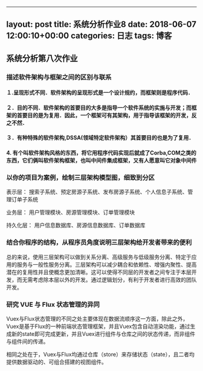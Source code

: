 
---
layout: post
title: 系统分析作业8
date: 2018-06-07 12:00:10+00:00
categories: 日志
tags: 博客
---

##   系统分析第八次作业

### 描述软件架构与框架之间的区别与联系
#### １.呈现形式不同．软件架构的呈现形式是一个设计规约，而框架则是程序代码． 
#### ２．目的不同．软件架构的首要目的大多是指导一个软件系统的实施与开发；而框架的首要目的是为复用．因此，一个框架可有其架构，用于指导该框架的开发，反之不然． 
#### ３．有种特殊的软件架构,DSSA(领域特定软件架构）其首要目的也是为了复用． 
####  4. 有个叫软件架构风格的东西，将它用程序代码实现后就成了Corba,COM之类的东西，它们俩叫软件架构框架，也叫中间件集成框架，又有人愿意叫它对象中间件

### 以你的项目为案例，绘制三层架构模型图，细致到分区
表示层：
搜索子系统、预定房源子系统、发布房源子系统、个人信息子系统、管理订单子系统

业务层：
用户管理模块、房源管理模块、订单管理模块

持久化层：
用户信息数据库、房源信息数据库、订单数据库

### 结合你程序的结构，从程序员角度说明三层架构给开发者带来的便利
总的来说，使用三层架构可以做到关系分离、高级服务与低级服务分离、特定于应用的服务与一般性服务分离。三层架构可以减少耦合和依赖性、增强内聚性、提高潜在的复用性并且使概念更加清晰。这可以使得不同层的开发者之间专注于本层开发，而无需考虑除本层以外的开发。通过逻辑划分，有利于开发者进行高效的团队开发。

### 研究 VUE 与 Flux 状态管理的异同

Vuex与Flux状态管理的不同之处主要体现在数据流顺序这一方面，除此之外，Vuex是基于Flux的一种前端状态管理框架，并且Vuex包含自动渲染功能，通过生成新的state即可完成更新，并且Vuex进行组件与仓库之间的状态传递，而非组件与组件间的传递。

相同之处在于，Vuex与Flux均通过仓库（store）来存储状态（state），且二者均提供数据驱动的、可组合搭建的视图组件。

